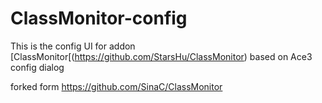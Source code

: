 # ClassMonitor-config

This is the config UI for addon [ClassMonitor[(https://github.com/StarsHu/ClassMonitor) based on Ace3 config dialog

forked form https://github.com/SinaC/ClassMonitor
